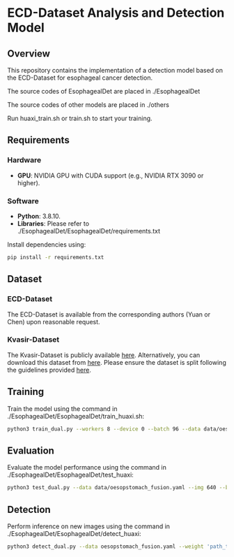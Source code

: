 # **ECD-Dataset Analysis and Detection Model**

## **Overview**
This repository contains the implementation of a detection model based on the ECD-Dataset for esophageal cancer detection.

The source codes of EsophagealDet are placed in ./EsophagealDet

The source codes of other models are placed in ./others

Run huaxi_train.sh or train.sh to start your training.

## **Requirements**
### **Hardware**
- **GPU**: NVIDIA GPU with CUDA support (e.g., NVIDIA RTX 3090 or higher).

### **Software**
- **Python**: 3.8.10.
- **Libraries**:
  Please refer to ./EsophagealDet/EsophagealDet/requirements.txt

Install dependencies using:
```bash
pip install -r requirements.txt
```

## **Dataset**
### **ECD-Dataset**
The ECD-Dataset is available from the corresponding authors (Yuan or Chen) upon reasonable request.

### **Kvasir-Dataset**
The Kvasir-Dataset is publicly available [here](https://datasets.simula.no/kvasir/). Alternatively, you can download this dataset from [here](https://www.kaggle.com/datasets/meetnagadia/kvasir-dataset). Please ensure the dataset is split following the guidelines provided [here](https://github.com/DengPingFan/PraNet).

## **Training**
Train the model using the command in ./EsophagealDet/EsophagealDet/train_huaxi.sh:
```bash
python3 train_dual.py --workers 8 --device 0 --batch 96 --data data/oesopstomach_fusion.yaml --img 640 --cfg models/detect/huaxi-det.yaml --weights '' --hyp hyp.scratch-high-huaxi-aug.yaml --min-items 0 --epochs 500 --name EsophagealDet
```

## **Evaluation**
Evaluate the model performance  using the command in ./EsophagealDet/EsophagealDet/test_huaxi:
```bash
python3 test_dual.py --data data/oesopstomach_fusion.yaml --img 640 --batch 32 --conf 0.001 --iou 0.7 --device 0 --weights 'path_to_weights' --name EsophagealDet --task test
```

## **Detection**
Perform inference on new images using the command in ./EsophagealDet/EsophagealDet/detect_huaxi:
```bash
python3 detect_dual.py --data oesopstomach_fusion.yaml --weight 'path_to_your_weights' --name detection
```
